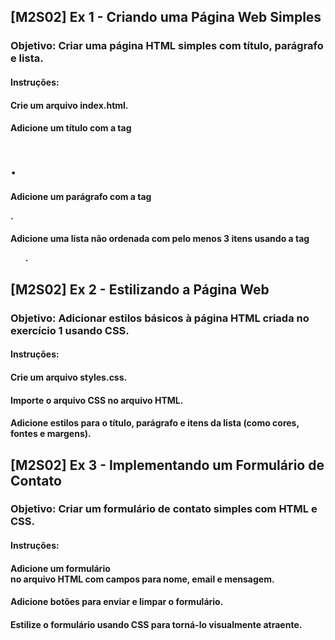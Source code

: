 ## [M2S02] Ex 1 - Criando uma Página Web Simples
### Objetivo: Criar uma página HTML simples com título, parágrafo e lista.
#### Instruções:
#### Crie um arquivo index.html.
#### Adicione um título com a tag <h1>.
#### Adicione um parágrafo com a tag <p>.
#### Adicione uma lista não ordenada com pelo menos 3 itens usando a tag <ul>.

## [M2S02] Ex 2 - Estilizando a Página Web
### Objetivo: Adicionar estilos básicos à página HTML criada no exercício 1 usando CSS.
#### Instruções:
#### Crie um arquivo styles.css.
#### Importe o arquivo CSS no arquivo HTML.
#### Adicione estilos para o título, parágrafo e itens da lista (como cores, fontes e margens).

## [M2S02] Ex 3 - Implementando um Formulário de Contato
### Objetivo: Criar um formulário de contato simples com HTML e CSS.
#### Instruções:
#### Adicione um formulário <form> no arquivo HTML com campos para nome, email e mensagem.
#### Adicione botões para enviar e limpar o formulário.
#### Estilize o formulário usando CSS para torná-lo visualmente atraente.